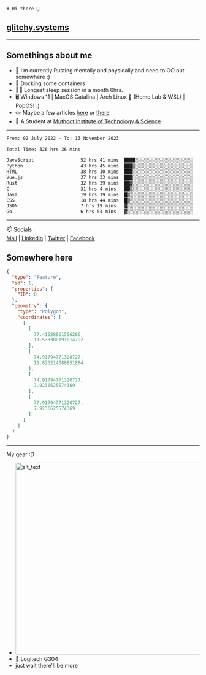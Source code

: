 ```
# Hi there 👋
```
## [glitchy.systems](https://glitchy.systems)
---

## Somethings about me



- 🌱 I’m currently Rusting mentally and physically and need to GO out somewhere :)
- 🐋 Docking some containers
- 😶‍🌫️ Longest sleep session in a month 6hrs.
- 🖥️ Windows 11 | MacOS Catalina | Arch Linux 🦩 (Home Lab & WSL) | PopOS! :)
- ✏️ Maybe a few articles [here](https://medium.com/@advaithnarayanan8) or [there](https://medium.com/@advaithnarayanan8)
- 📑 A Student at [Muthoot Institute of Technology & Science](https://mgmits.ac.in/)



---

<!--START_SECTION:waka-->

```txt
From: 02 July 2022 - To: 13 November 2023

Total Time: 326 hrs 36 mins

JavaScript                 52 hrs 41 mins  ████░░░░░░░░░░░░░░░░░░░░░   16.13 %
Python                     43 hrs 45 mins  ███▒░░░░░░░░░░░░░░░░░░░░░   13.40 %
HTML                       38 hrs 10 mins  ███░░░░░░░░░░░░░░░░░░░░░░   11.69 %
Vue.js                     37 hrs 33 mins  ███░░░░░░░░░░░░░░░░░░░░░░   11.50 %
Rust                       32 hrs 39 mins  ██▓░░░░░░░░░░░░░░░░░░░░░░   10.00 %
C                          31 hrs 4 mins   ██▒░░░░░░░░░░░░░░░░░░░░░░   09.52 %
Java                       19 hrs 19 mins  █▒░░░░░░░░░░░░░░░░░░░░░░░   05.92 %
CSS                        18 hrs 44 mins  █▒░░░░░░░░░░░░░░░░░░░░░░░   05.74 %
JSON                       7 hrs 19 mins   ▓░░░░░░░░░░░░░░░░░░░░░░░░   02.24 %
Go                         6 hrs 54 mins   ▓░░░░░░░░░░░░░░░░░░░░░░░░   02.12 %
```

<!--END_SECTION:waka-->

---

📫 Socials :<br>
[Mail](mailto:advaithnarayanan8@gmail.com) | [Linkedin](https://www.linkedin.com/in/advaith-narayanan-a72152214/) | [Twitter](https://twitter.com/advaithnarayan) | [Facebook](https://screenmessage.com/qinq)

## Somewhere here

```geojson
{
  "type": "Feature",
  "id": 1,
  "properties": {
    "ID": 0
  },
  "geometry": {
    "type": "Polygon",
    "coordinates": [
      [
        [
          77.41528961556286,
          11.533300191814792
        ],
        [
          74.91794771320727,
          11.823214080851884
        ],
        [
          74.91794771320727,
          7.9236625574369
        ],
        [
          77.91794771320727,
          7.9236625574369
        ]
      ]
    ]
  }
}
```


--- 
My gear :D

- [<img alt="alt_text" width="500px" src="https://valid.x86.fr/cache/banner/xv24bv-6.png" />](https://valid.x86.fr/xv24bv)
- 🐁 Logitech G304
- just wait there'll be more

